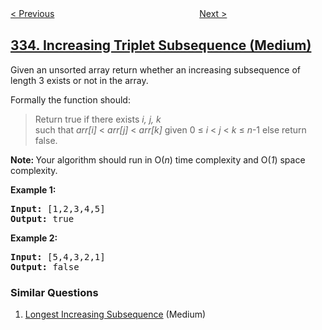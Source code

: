 <!--|This file generated by command(leetcode description); DO NOT EDIT.    |-->
<!--+----------------------------------------------------------------------+-->
<!--|@author    openset <openset.wang@gmail.com>                           |-->
<!--|@link      https://github.com/openset                                 |-->
<!--|@home      https://github.com/openset/leetcode                        |-->
<!--+----------------------------------------------------------------------+-->

[< Previous](../largest-bst-subtree "Largest BST Subtree")
　　　　　　　　　　　　　　　　
[Next >](../self-crossing "Self Crossing")

## [334. Increasing Triplet Subsequence (Medium)](https://leetcode.com/problems/increasing-triplet-subsequence "递增的三元子序列")

<p>Given an unsorted array return whether an increasing subsequence of length 3 exists or not in the array.</p>

<p>Formally the function should:</p>

<blockquote>Return true if there exists <i>i, j, k </i><br />
such that <i>arr[i]</i> &lt; <i>arr[j]</i> &lt; <i>arr[k]</i> given 0 &le; <i>i</i> &lt; <i>j</i> &lt; <i>k</i> &le; <i>n</i>-1 else return false.</blockquote>

<p><strong>Note: </strong>Your algorithm should run in O(<i>n</i>) time complexity and O(<i>1</i>) space complexity.</p>

<div>
<p><strong>Example 1:</strong></p>

<pre>
<strong>Input: </strong><span id="example-input-1-1">[1,2,3,4,5]</span>
<strong>Output: </strong><span id="example-output-1">true</span>
</pre>

<div>
<p><strong>Example 2:</strong></p>

<pre>
<strong>Input: </strong><span id="example-input-2-1">[5,4,3,2,1]</span>
<strong>Output: </strong><span id="example-output-2">false</span>
</pre>
</div>
</div>

### Similar Questions
  1. [Longest Increasing Subsequence](../longest-increasing-subsequence) (Medium)
